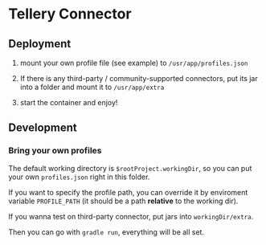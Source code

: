 # Tellery Connector

## Deployment

1. mount your own profile file (see example) to `/usr/app/profiles.json`

2. If there is any third-party / community-supported connectors, put its jar into a folder and mount it to `/usr/app/extra`

3. start the container and enjoy!

## Development

### Bring your own profiles

The default working directory is `$rootProject.workingDir`, so you can put your own `profiles.json` right in this folder.

If you want to specify the profile path, you can override it by enviroment variable `PROFILE_PATH` (it should be a path **relative** to the working dir).

If you wanna test on third-party connector, put jars into `workingDir/extra`.

Then you can go with `gradle run`, everything will be all set.
